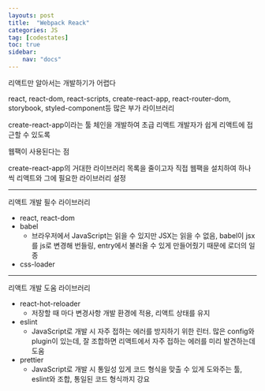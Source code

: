 ```yaml
---
layouts: post
title:  "Webpack Reack"
categories: JS
tag: [codestates]
toc: true
sidebar:
    nav: "docs"
---
```


리액트만 알아서는 개발하기가 어렵다

react, react-dom, react-scripts, create-react-app, react-router-dom, storybook, styled-component등 많은 부가 라이브러리

create-react-app이라는 툴 체인을 개발하여 초급 리액트 개발자가 쉽게 리액트에 접근할 수 있도록

웹팩이 사용된다는 점

create-react-app의 거대한 라이브러리 목록을 줄이고자 직접 웹팩을 설치하여 하나씩 리액트와 그에 필요한 라이브러리 설정

---

리액트 개발 필수 라이브러리

- react, react-dom
- babel
  - 브라우저에서 JavaScript는 읽을 수 있지만 JSX는 읽을 수 없음, babel이 jsx를 js로 변경해 번들링, entry에서 불러올 수 있게 만들어줬기 때문에 로더의 일종
- css-loader

---

리액트 개발 도움 라이브러리

- react-hot-reloader
  - 저장할 때 마다 변경사항 개발 환경에 적용, 리액트 상태를 유지
- eslint
  - JavaScript로 개발 시 자주 접하는 에러를 방지하기 위한 린터. 많은 config와 plugin이 있는데, 잘 조합하면 리액트에서 자주 접하는 에러를 미리 발견하는데 도움
- prettier
  -  JavaScript로 개발 시 통일성 있게 코드 형식을 맞출 수 있게 도와주는 툴, eslint와 조합, 통일된 코드 형식까지 강요